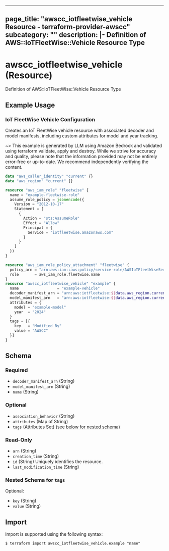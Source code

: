 
---
page_title: "awscc_iotfleetwise_vehicle Resource - terraform-provider-awscc"
subcategory: ""
description: |-
  Definition of AWS::IoTFleetWise::Vehicle Resource Type
---

# awscc_iotfleetwise_vehicle (Resource)

Definition of AWS::IoTFleetWise::Vehicle Resource Type

## Example Usage

### IoT FleetWise Vehicle Configuration

Creates an IoT FleetWise vehicle resource with associated decoder and model manifests, including custom attributes for model and year tracking.

~> This example is generated by LLM using Amazon Bedrock and validated using terraform validate, apply and destroy. While we strive for accuracy and quality, please note that the information provided may not be entirely error-free or up-to-date. We recommend independently verifying the content.

```terraform
data "aws_caller_identity" "current" {}
data "aws_region" "current" {}

resource "aws_iam_role" "fleetwise" {
  name = "example-fleetwise-role"
  assume_role_policy = jsonencode({
    Version = "2012-10-17"
    Statement = [
      {
        Action = "sts:AssumeRole"
        Effect = "Allow"
        Principal = {
          Service = "iotfleetwise.amazonaws.com"
        }
      }
    ]
  })
}

resource "aws_iam_role_policy_attachment" "fleetwise" {
  policy_arn = "arn:aws:iam::aws:policy/service-role/AWSIoTFleetWiseServiceRole"
  role       = aws_iam_role.fleetwise.name
}
resource "awscc_iotfleetwise_vehicle" "example" {
  name                 = "example-vehicle"
  decoder_manifest_arn = "arn:aws:iotfleetwise:${data.aws_region.current.name}:${data.aws_caller_identity.current.account_id}:decoder-manifest/example"
  model_manifest_arn   = "arn:aws:iotfleetwise:${data.aws_region.current.name}:${data.aws_caller_identity.current.account_id}:model-manifest/example"
  attributes = {
    model = "example-model"
    year  = "2024"
  }
  tags = [{
    key   = "Modified By"
    value = "AWSCC"
  }]
}
```

<!-- schema generated by tfplugindocs -->
## Schema

### Required

- `decoder_manifest_arn` (String)
- `model_manifest_arn` (String)
- `name` (String)

### Optional

- `association_behavior` (String)
- `attributes` (Map of String)
- `tags` (Attributes Set) (see [below for nested schema](#nestedatt--tags))

### Read-Only

- `arn` (String)
- `creation_time` (String)
- `id` (String) Uniquely identifies the resource.
- `last_modification_time` (String)

<a id="nestedatt--tags"></a>
### Nested Schema for `tags`

Optional:

- `key` (String)
- `value` (String)

## Import

Import is supported using the following syntax:

```shell
$ terraform import awscc_iotfleetwise_vehicle.example "name"
```
